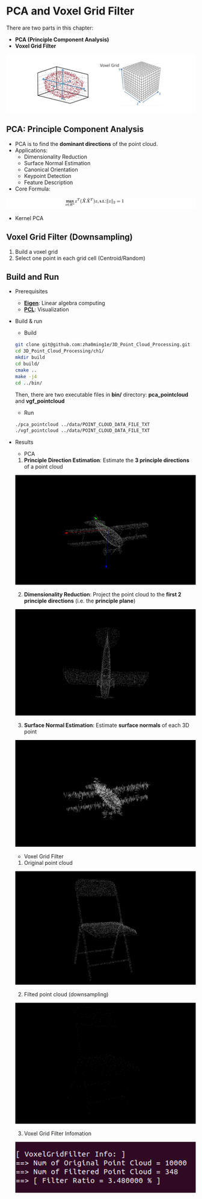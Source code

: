 # PCA and Voxel Grid Filter #

There are two parts in this chapter:
- **PCA (Principle Component Analysis)**
- **Voxel Grid Filter**

![image](image/pca_voxel.png)

## PCA: Principle Component Analysis
- PCA is to find the **dominant directions** of the point cloud.
- Applications:
  - Dimensionality Reduction
  - Surface Normal Estimation
  - Canonical Orientation
  - Keypoint Detection
  - Feature Description
- Core Formula:

![image](image/formula1.png)

- Kernel PCA

## Voxel Grid Filter (Downsampling)
1. Build a voxel grid
2. Select one point in each grid cell (Centroid/Random)

## Build and Run
- Prerequisites
  - [**Eigen**](http://eigen.tuxfamily.org/): Linear algebra computing
  - [**PCL**](https://pointclouds.org/): Visualization
- Build & run
  - Build
  ```bash
  git clone git@github.com:zha0ming1e/3D_Point_Cloud_Processing.git 
  cd 3D_Point_Cloud_Processing/ch1/ 
  mkdir build 
  cd build/ 
  cmake .. 
  make -j4 
  cd ../bin/   
  ```
  Then, there are two executable files in **bin/** directory: **pca_pointcloud** and **vgf_pointcloud**
  - Run
  ```bash
  ./pca_pointcloud ../data/POINT_CLOUD_DATA_FILE_TXT 
  ./vgf_pointcloud ../data/POINT_CLOUD_DATA_FILE_TXT 
  ```
- Results
  - PCA 
  
  1. **Principle Direction Estimation**: Estimate the **3 principle directions** of a point cloud 
    
  ![image](image/pca1.png) 
  
  2. **Dimensionality Reduction**: Project the point cloud to the **first 2 principle directions** (i.e. the **principle plane**) 
    
  ![image](image/pca2.png) 
  
  3. **Surface Normal Estimation**: Estimate **surface normals** of each 3D point 
    
  ![image](image/pca3.png) 
  

  - Voxel Grid Filter 
  
  1. Original point cloud 
    
  ![image](image/vgf1.png) 
  
  2. Filted point cloud (downsampling) 
    
  ![image](image/vgf2.png) 
  
  3. Voxel Grid Filter Infomation 
    
  ![image](image/vgf3.png)

